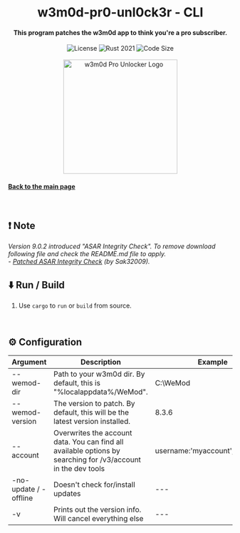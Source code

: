<div align="center">
  <h1>w3m0d-pr0-unl0ck3r - CLI</h1>
  <h4>This program patches the w3m0d app to think you're a pro subscriber.</h4>
  <!-- <img src="https://img.shields.io/github/v/release/delabarra/w3m0d-pr0-unl0ck3r.svg" alt="Latest version">
  <img src="https://img.shields.io/github/downloads/delabarra/w3m0d-pr0-unl0ck3r/total?label=GitHub%20Downloads" alt="Downloads on GitHub"> -->
  <img src="https://img.shields.io/github/license/delabarra/w3m0d-pr0-unl0ck3r" alt="License"> 
  <img src="https://img.shields.io/badge/rust-2021-orange?logo=rust" alt="Rust 2021">
  <img src="https://img.shields.io/github/languages/code-size/delabarra/w3m0d-pr0-unl0ck3r?color=yellow" alt="Code Size"><br/><br/>
  <img width="256" src="https://user-images.githubusercontent.com/110846042/204567385-4df3007c-7a63-40fd-9feb-f9f36aa43030.png" alt="w3m0d Pro Unlocker Logo">
</div>

#### [Back to the main page](../README.md)

<br/>

## ❗ Note

*Version 9.0.2 introduced "ASAR Integrity Check". To remove download following file and check the README.md file to apply.*<br/>
*- [Patched ASAR Integrity Check](https://shorturl.at/8PZA8) (by Sak32009).*

## ⬇️ Run / Build
<!-- 1. Install it using cargo: ```cargo install w3m0d-pro-unlocker``` -->
1. Use ```cargo``` to ```run``` or ```build``` from source.

<br/>

## ⚙️ Configuration
| Argument                  	| Description                                                                                                                           	| Example
|---------------------------	|---------------------------------------------------------------------------------------------------------------------------------------	|----------------------------------
| --wemod-dir <dir>         	 	 	 	 	 	 	          	  | Path to your w3m0d dir. By default, this is "%localappdata%/WeMod".                                         	| C:\WeMod
| --wemod-version <version> 	 	 	 	 	 	 	          	  | The version to patch. By default, this will be the latest version installed. 	                                | 8.3.6
| --account <json>            	 	 	 	              	  | Overwrites the account data. You can find all available options by searching for /v3/account in the dev tools | username:'myaccount',email:'test'
| -no-update / -offline            	 	              	  | Doesn't check for/install updates                                                                             | ---
| -v                          	 	 	 	 	            	  | Prints out the version info. Will cancel everything else                                                      | ---

<br/>
